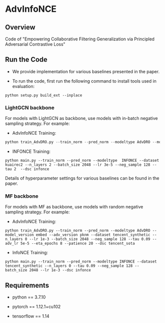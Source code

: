 # AdvInfoNCE


## Overview

Code of "Empowering Collaborative Filtering Generalization via Principled Adversarial Contrastive Loss"


## Run the Code

- We provide implementation for various baselines presented in the paper.

- To run the code, first run the following command to install tools used in evaluation:

```
python setup.py build_ext --inplace
```

### LightGCN backbone

For models with LightGCN as backbone, use models with in-batch negative sampling strategy. For example:

- AdvInfoNCE Training:

```python
python train_AdvDRO.py --train_norm --pred_norm --modeltype AdvDRO --model_version embed --adv_version pknm --dataset kuairec2 --n_layers 2 --neg_sample 128 --tau 2 --lr 3e-5 --batch_size 2048 --adv_lr 5e-5 --eta_epochs 12 --dsc kuairec_sota
```

- INFONCE Training:

```
python main.py --train_norm --pred_norm --modeltype  INFONCE --dataset kuairec2 --n_layers 2 --batch_size 2048 --lr 3e-5 --neg_sample 128 --tau 2  --dsc infonce
```

Details of hyperparameter settings for various baselines can be found in the paper.

### MF backbone

For models with MF as backbone, use models with random negative sampling strategy. For example:

- AdvInfoNCE Training:

```
python train_AdvDRO.py --train_norm --pred_norm --modeltype AdvDRO --model_version embed --adv_version pknm --dataset tencent_synthetic --n_layers 0 --lr 1e-3 --batch_size 2048 --neg_sample 128 --tau 0.09 --adv_lr 5e-5 --eta_epochs 8 --patience 20 --dsc tencent_sota
```

- InfoNCE Training:

```
python main.py --train_norm --pred_norm --modeltype INFONCE --dataset tencent_synthetic --n_layers 0 --tau 0.09 --neg_sample 128 --batch_size 2048 --lr 1e-3 --dsc infonce
```


## Requirements

- python == 3.7.10

- pytorch == 1.12.1+cu102

- tensorflow == 1.14





